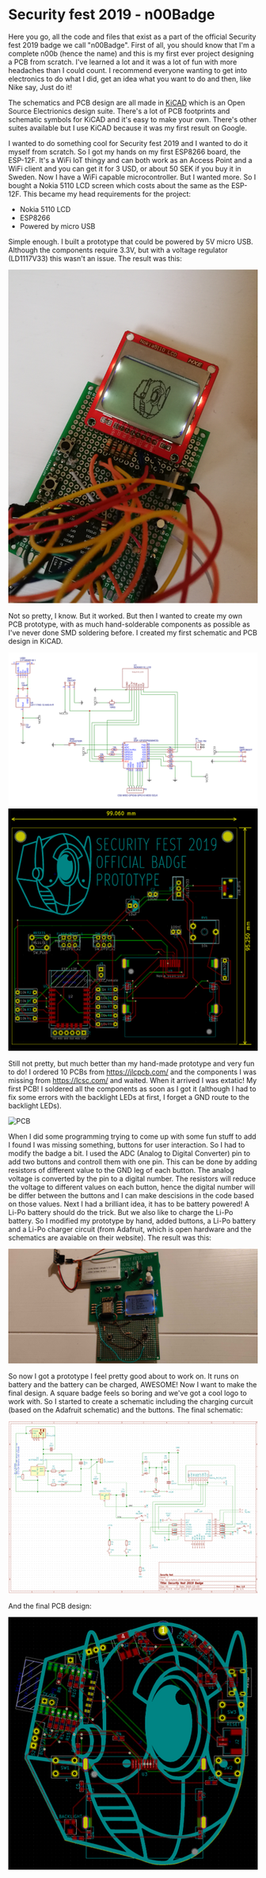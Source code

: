 # Security fest 2019 - n00Badge
Here you go, all the code and files that exist as a part of the official Security fest 2019 badge we call "n00Badge". First of all, you should know that I'm a complete n00b (hence the name) and this is my first ever project designing a PCB from scratch. I've learned a lot and it was a lot of fun with more headaches than I could count. I recommend everyone wanting to get into electronics to do what I did, get an idea what you want to do and then, like Nike say, Just do it!

The schematics and PCB design are all made in [KiCAD](http://kicad-pcb.org/) which is an Open Source Electrionics design suite. There's a lot of PCB footprints and schematic symbols for KiCAD and it's easy to make your own. There's other suites available but I use KiCAD because it was my first result on Google. 

I wanted to do something cool for Security fest 2019 and I wanted to do it myself from scratch. So I got my hands on my first ESP8266 board, the ESP-12F. It's a WiFi IoT thingy and can both work as an Access Point and a WiFi client and you can get it for 3 USD, or about 50 SEK if you buy it in Sweden. Now I have a WiFi capable microcontroller. But I wanted more. So I bought a Nokia 5110 LCD screen which costs about the same as the ESP-12F. This became my head requirements for the project:

  * Nokia 5110 LCD
  * ESP8266
  * Powered by micro USB

Simple enough. I built a prototype that could be powered by 5V micro USB. Although the components require 3.3V, but with a voltage regulator (LD1117V33) this wasn't an issue. The result was this:

![First Prototype](https://github.com/bewniac/securityfest-badge-2019/blob/master/images/First_prototype.jpg)

Not so pretty, I know. But it worked. But then I wanted to create my own PCB prototype, with as much hand-solderable components as possible as I've never done SMD soldering before. I created my first schematic and PCB design in KiCAD. 

![Schematic prototype](https://github.com/bewniac/securityfest-badge-2019/blob/master/images/Prototype1_schematic.png)
![PCB Prototype](https://github.com/bewniac/securityfest-badge-2019/blob/master/images/PCB_Prototype1.png)

Still not pretty, but much better than my hand-made prototype and very fun to do! I ordered 10 PCBs from https://jlcpcb.com/ and the components I was missing from https://lcsc.com/ and waited. When it arrived I was extatic! My first PCB! I soldered all the components as soon as I got it (although I had to fix some errors with the backlight LEDs at first, I forget a GND route to the backlight LEDs). 

![PCB](https://github.com/bewniac/securityfest-badge-2019/blob/master/images/Prototype_PCB2.jpg)

When I did some programming trying to come up with some fun stuff to add I found I was missing something, buttons for user interaction. So I had to modify the badge a bit. I used the ADC (Analog to Digital Converter) pin to add two buttons and controll them with one pin. This can be done by adding resistors of different value to the GND leg of each button. The analog voltage is converted by the pin to a digital number. The resistors will reduce the voltage to different values on each button, hence the digital number will be differ between the buttons and I can make descisions in the code based on those values. Next I had a brilliant idea, it has to be battery powered! A Li-Po battery should do the trick. But we also like to charge the Li-Po battery. So I modified my prototype by hand, added buttons, a Li-Po battery and a Li-Po charger circuit (from Adafruit, which is open hardware and the schematics are avaiable on their website). The result was this:

![PCB_MOD](https://github.com/bewniac/securityfest-badge-2019/blob/master/images/Prototype_PCB_mod.jpg)

So now I got a prototype I feel pretty good about to work on. It runs on battery and the battery can be charged, AWESOME! Now I want to make the final design. A square badge feels so boring and we've got a cool logo to work with. So I started to create a schematic including the charging curcuit (based on the Adafruit schematic) and the buttons. The final schematic:

![Final schematic](https://github.com/bewniac/securityfest-badge-2019/blob/master/images/Final_schematic.png)

And the final PCB design:

![Final PCB](https://github.com/bewniac/securityfest-badge-2019/blob/master/images/Final_PCB.png)
